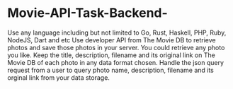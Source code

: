 # Movie-API-Task-Backend-
Use any language including but not limited to Go, Rust, Haskell, PHP, Ruby, NodeJS, Dart and etc  Use developer API from The Movie DB to retrieve photos and save those photos in your server. You could retrieve any photo you like.  Keep the title, description, filename and its original link on The Movie DB of each photo in any data format chosen.  Handle the json query request from a user to query photo name, description, filename and its orginal link from your data storage.
